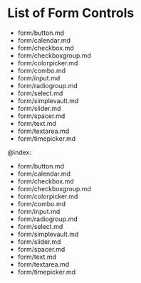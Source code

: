 List of Form Controls
========================

- form/button.md
- form/calendar.md
- form/checkbox.md
- form/checkboxgroup.md
- form/colorpicker.md
- form/combo.md
- form/input.md
- form/radiogroup.md
- form/select.md
- form/simplevault.md
- form/slider.md
- form/spacer.md
- form/text.md
- form/textarea.md
- form/timepicker.md


@index:

- form/button.md
- form/calendar.md
- form/checkbox.md
- form/checkboxgroup.md
- form/colorpicker.md
- form/combo.md
- form/input.md
- form/radiogroup.md
- form/select.md
- form/simplevault.md
- form/slider.md
- form/spacer.md
- form/text.md
- form/textarea.md
- form/timepicker.md
